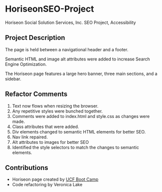 # HoriseonSEO-Project
Horiseon Social Solution Services, Inc. SEO Project, Accessibility

## Project Description  
The page is held between a navigational header and a footer.  

Semantic HTML and image alt attributes were added to increase Search Engine Optimization.

The Horiseon page features a large hero banner, three main sections, and a sidebar.

## Refactor Comments
1. Text now flows when resizing the browser.
2. Any repetitive styles were bunched together.
3. Comments were added to index.html and style.css as changes were made.
4. Class attributes that were added.
5. Div elements changed to semantic HTML elements for better SEO.
6. Nav link repaired.
7. Alt attributes to images for better SEO
8. Identified the style selectors to match the changes to semantic elements.

## Contributions
* Horiseon page created by [UCF Boot Camp](https://github.com/coding-boot-camp/urban-octo-telegram)
* Code refactoring by Veronica Lake
